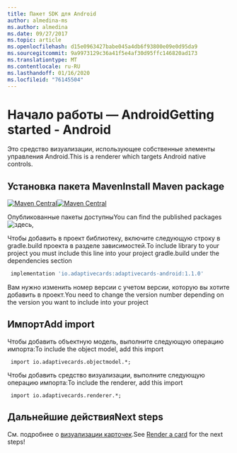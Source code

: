 ```yaml
---
title: Пакет SDK для Android
author: almedina-ms
ms.author: almedina
ms.date: 09/27/2017
ms.topic: article
ms.openlocfilehash: d15e0963427babe045a4db6f93800e09e0d95da9
ms.sourcegitcommit: 9a9973129c36a41f5e4af30d95ffc146820ad173
ms.translationtype: MT
ms.contentlocale: ru-RU
ms.lasthandoff: 01/16/2020
ms.locfileid: "76145504"
---
```

# <a name="getting-started---android"></a><span data-ttu-id="e3801-102">Начало работы — Android</span><span class="sxs-lookup"><span data-stu-id="e3801-102">Getting started - Android</span></span>

<span data-ttu-id="e3801-103">Это средство визуализации, использующее собственные элементы управления Android.</span><span class="sxs-lookup"><span data-stu-id="e3801-103">This is a renderer which targets Android native controls.</span></span>

## <a name="install-maven-package"></a><span data-ttu-id="e3801-104">Установка пакета Maven</span><span class="sxs-lookup"><span data-stu-id="e3801-104">Install Maven package</span></span>

<span data-ttu-id="e3801-105">[![Maven Central](https://img.shields.io/maven-central/v/io.adaptivecards/adaptivecards-android.svg)](https://search.maven.org/#search%7Cga%7C1%7Ca%3A%22adaptivecards-android%22)</span><span class="sxs-lookup"><span data-stu-id="e3801-105">[![Maven Central](https://img.shields.io/maven-central/v/io.adaptivecards/adaptivecards-android.svg)](https://search.maven.org/#search%7Cga%7C1%7Ca%3A%22adaptivecards-android%22)</span></span>

<span data-ttu-id="e3801-106">Опубликованные пакеты доступны</span><span class="sxs-lookup"><span data-stu-id="e3801-106">You can find the published packages</span></span> ![здесь,](https://search.maven.org/search?q=g:io.adaptivecards)

<span data-ttu-id="e3801-108">Чтобы добавить в проект библиотеку, включите следующую строку в gradle.build проекта в разделе зависимостей.</span><span class="sxs-lookup"><span data-stu-id="e3801-108">To include library to your project you must include this line into your project gradle.build under the dependencies section</span></span>

```build.gradle
 implementation 'io.adaptivecards:adaptivecards-android:1.1.0'
```
<span data-ttu-id="e3801-109">Вам нужно изменить номер версии с учетом версии, которую вы хотите добавить в проект.</span><span class="sxs-lookup"><span data-stu-id="e3801-109">You need to change the version number depending on the version you want to include into your project</span></span>

## <a name="add-import"></a><span data-ttu-id="e3801-110">Импорт</span><span class="sxs-lookup"><span data-stu-id="e3801-110">Add import</span></span>

<span data-ttu-id="e3801-111">Чтобы добавить объектную модель, выполните следующую операцию импорта:</span><span class="sxs-lookup"><span data-stu-id="e3801-111">To include the object model, add this import</span></span>

```
 import io.adaptivecards.objectmodel.*;
```

<span data-ttu-id="e3801-112">Чтобы добавить средство визуализации, выполните следующую операцию импорта:</span><span class="sxs-lookup"><span data-stu-id="e3801-112">To include the renderer, add this import</span></span>

```
 import io.adaptivecards.renderer.*;
```

## <a name="next-steps"></a><span data-ttu-id="e3801-113">Дальнейшие действия</span><span class="sxs-lookup"><span data-stu-id="e3801-113">Next steps</span></span>

<span data-ttu-id="e3801-114">См. подробнее о [визуализации карточек](render-a-card.md).</span><span class="sxs-lookup"><span data-stu-id="e3801-114">See [Render a card](render-a-card.md) for the next steps!</span></span>
